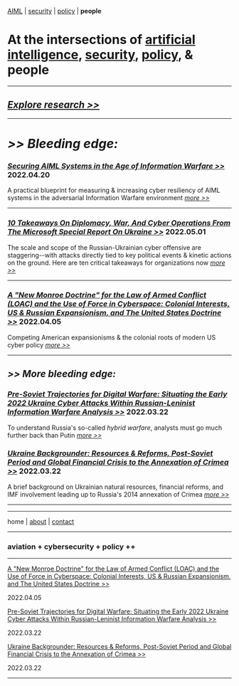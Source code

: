 

<a href="https://cx7.dev/research/AIML.html" target="_blank" rel="noopener noreferrer">AIML</a> \| 
<a href="https://cx7.dev/research/security.html" target="_blank" rel="noopener noreferrer">security</a> \| 
<a href="https://cx7.dev/research/policy.html" target="_blank" rel="noopener noreferrer">policy</a> \| **people**

# At the intersections of <a href="https://cx7.dev/research/AIML.html" target="_blank" rel="noopener noreferrer">artificial intelligence</a>, <a href="https://cx7.dev/research/security.html" target="_blank" rel="noopener noreferrer">security</a>,  <a href="https://cx7.dev/research/policy.html" target="_blank" rel="noopener noreferrer">policy</a>, & people

-----

## [*Explore research >>*](https://cx7.dev/research/home.html)

-----

# *>> Bleeding edge:*

### *<a href="https://cx7.dev/technicals/Securing_AIML_Systems_in_IW_Cox.pdf" target="_blank" rel="noopener noreferrer">Securing AIML Systems in the Age of Information Warfare >> </a>* **2022.04.20**

A practical blueprint for measuring & increasing cyber resiliency of AIML systems in the adversarial Information Warfare environment 
*<a href="https://cx7.dev/technicals/Securing_AIML_Systems_in_IW_Cox.pdf" target="_blank" rel="noopener noreferrer">more >> </a>*

-----

### [*10 Takeaways On Diplomacy, War, And Cyber Operations From The Microsoft Special Report On Ukraine >>*](https://cx7.dev/backgrounders/2_10_Takeaways_MS_Ukraine_Cox.html) **2022.05.01**

The scale and scope of the Russian-Ukrainian cyber offensive are staggering--with attacks directly tied to key political events & kinetic actions on the ground. Here are ten critical takeaways for organizations now [*more >>*](https://cx7.dev/backgrounders/2_10_Takeaways_MS_Ukraine_Cox.html)

-----

### [*A "New Monroe Doctrine" for the Law of Armed Conflict (LOAC) and the Use of Force in Cyberspace: Colonial Interests, US & Russian Expansionism, and The United States Doctrine >>*](https://cx7.dev/papers/2_New_Monroe_Doctrine_Cox.html) **2022.04.05**

Competing American expansionisms & the colonial roots of modern US cyber policy [*more >>*](https://cx7.dev/papers/2_New_Monroe_Doctrine_Cox.html)

-----

## *>> More bleeding edge:*

### [*Pre-Soviet Trajectories for Digital Warfare: Situating the Early 2022 Ukraine Cyber Attacks Within Russian-Leninist Information Warfare Analysis >>*](https://cx7.dev/papers/1_PreSoviet_IW_Cox.html) **2022.03.22**

To understand Russia's so-called *hybrid warfare*, analysts must go much further back than Putin [*more >>*](https://cx7.dev/papers/1_PreSoviet_IW_Cox.html)


### [*Ukraine Backgrounder: Resources & Reforms, Post-Soviet Period and Global Financial Crisis to the Annexation of Crimea >>*](https://cx7.dev/backgrounders/1_Ukraine_Cox.html) **2022.03.22**

A brief background on Ukrainian natural resources, financial reforms, and IMF involvement leading up to Russia's 2014 annexation of Crimea [*more >>*](https://cx7.dev/backgrounders/1_Ukraine_Cox.html)

-------


-----


home \| <a href="https://cr1.dev/about.html" target="_blank" rel="noopener noreferrer">about</a> \| 
<a href="https://cr1.dev/contact.html" target="_blank" rel="noopener noreferrer">contact</a> 

-------

### aviation + cybersecurity + policy ++

-------

[A "New Monroe Doctrine" for the Law of Armed Conflict (LOAC) and the Use of Force in Cyberspace: Colonial Interests, US & Russian Expansionism, and The United States Doctrine >>](https://cx7.dev/papers/2_New_Monroe_Doctrine_Cox.html) 

2022.04.05


[Pre-Soviet Trajectories for Digital Warfare: Situating the Early 2022 Ukraine Cyber Attacks Within Russian-Leninist Information Warfare Analysis >>](https://cx7.dev/papers/1_PreSoviet_IW_Cox.html) 

2022.03.22


[Ukraine Backgrounder: Resources & Reforms, Post-Soviet Period and Global Financial Crisis to the Annexation of Crimea >>](https://cx7.dev/backgrounders/1_Ukraine_Cox.html) 

2022.03.22

-------

